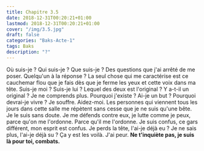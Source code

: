 ```yaml
---
title: Chapitre 3.5
date: 2018-12-31T00:20:21+01:00
lastmod: 2018-12-31T00:20:21+01:00
cover: "/img/3.5.jpg"
draft: false
categories: "Baks-Acte-1"
tags: Baks
description: "?"
---
```

Où suis-je ? Qui suis-je ? Que suis-je ? Des questions que j'ai arrêté de me poser. Quelqu'un à la réponse ? La seul chose qui me caractérise est ce cauchemar flou que je fais dès que je ferme les yeux et cette voix dans ma tête. Suis-je moi ? Suis-je lui ? Lequel des deux est l'original ? Y a-t-il un original ? Je ne comprends plus. Pourquoi j'existe ? Ai-je un but ? Pourquoi devrai-je vivre ? Je souffre. Aidez-moi. Les personnes qui viennent tous les jours dans cette salle me répètent sans cesse que je ne suis qu'une bête. Je le suis sans doute. Je me défends contre eux, je lutte comme je peux, parce qu'on me l'ordonne. Parce qu'il me l'ordonne. Je suis confus, ce gars différent, mon esprit est confus. Je perds la tête, l'ai-je déjà eu ? Je ne sais plus, l'ai-je déjà su ? Ça y est les voilà. J'ai peur. __Ne t'inquiète pas, je suis là pour toi, combats.__